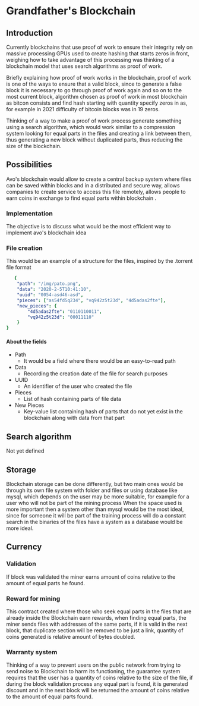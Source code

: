
# Grandfather's Blockchain

## Introduction
Currently blockchains that use proof of work to ensure their integrity rely on massive processing GPUs used to create hashing that starts zeros in front, weighing how to take advantage of this processing was thinking of a blockchain model that uses search algorithms as proof of work.

Briefly explaining how proof of work works in the blockchain, proof of work is one of the ways to ensure that a valid block, since to generate a false block it is necessary to go through proof of work again and so on to the most current block, algorithm chosen as proof of work in most blockchain as bitcon consists and find hash starting with quantity specify zeros in as, for example in 2021 difficulty of bitcoin blocks was in 19 zeros.

Thinking of a way to make a proof of work process generate something using a search algorithm, which would work similar to a compression system looking for equal parts in the files and creating a link between them, thus generating a new block without duplicated parts, thus reducing the size of the blockchain.
## Possibilities
Avo's blockchain would allow to create a central backup system where files can be saved within blocks and in a distributed and secure way, allows companies to create service to access this file remotely, allows people to earn coins in exchange to find equal parts within blockchain .

### Implementation
The objective is to discuss what would be the most efficient way to implement avo's blockchain idea

### File creation
This would be an example of a structure for the files, inspired by the .torrent file format


```yaml
   {
	"path": "/img/pato.png",
	"data": "2020-2-5T10:41:10",
	"uuid": "0054-asd46-asd",
	"pieces": ["as54fd5q234", "vq942z5t23d", "4d5adas2fte"],
	"new_pieces": {
		"4d5adas2fte": "0110110011",
		"vq942z5t23d": "00011110"
	}
} 
```
#### About the fields

 - Path
	 - It would be a field where there would be an easy-to-read path
 - Data
	 - Recording the creation date of the file for search purposes
 - UUID
	 - An identifier of the user who created the file
 - Pieces
	 - List of hash containing parts of file data
 - New Pieces
	 - Key-value list containing hash of parts that do not yet exist in the blockchain along with data from that part


## Search algorithm
Not yet defined

## Storage
Blockchain storage can be done differently, but two main ones would be through its own file system with folder and files or using database like mysql, which depends on the user may be more suitable, for example for a user who will not be part of the mining process When the space used is more important then a system other than mysql would be the most ideal, since for someone it will be part of the training process will do a constant search in the binaries of the files have a system as a database would be more ideal.

## Currency
	
### Validation
If block was validated the miner earns amount of coins relative to the amount of equal parts he found.

### Reward for mining
This contract created where those who seek equal parts in the files that are already inside the Blockchain earn rewards, when finding equal parts, the miner sends files with addresses of the same parts, if it is valid in the next block, that duplicate section will be removed to be just a link, quantity of coins generated is relative amount of bytes doubled.

### Warranty system
Thinking of a way to prevent users on the public network from trying to send noise to Blockchain to harm its functioning, the guarantee system requires that the user has a quantity of coins relative to the size of the file, if during the block validation process any equal part is found, it is generated discount and in the next block will be returned the amount of coins relative to the amount of equal parts found.
